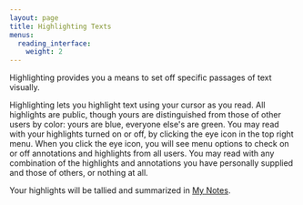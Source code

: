 ```yaml
---
layout: page
title: Highlighting Texts
menus:
  reading_interface:
    weight: 2
---
```


Highlighting provides you a means to set off specific passages of text visually.

Highlighting lets you highlight text using your cursor as you read. All highlights are public, though yours are distinguished from those of other users by color: yours are blue, everyone else's are green. You may read with your highlights turned on or off, by clicking the eye icon in the top right menu. When you click the eye icon, you will see menu options to check on or off annotations and highlights from all users. You may read with any combination of the highlights and annotations you have personally supplied and those of others, or nothing at all.

Your highlights will be tallied and summarized in [My Notes](my_notes.html).